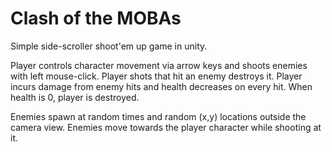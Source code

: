
Clash of the MOBAs
==================

Simple side-scroller shoot'em up game in unity.

Player controls character movement via arrow keys and shoots enemies with left mouse-click.
Player shots that hit an enemy destroys it.
Player incurs damage from enemy hits and health decreases on every hit. When health is 0, player is destroyed.

Enemies spawn at random times and random (x,y) locations outside the camera view.
Enemies move towards the player character while shooting at it.




